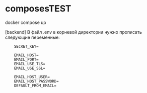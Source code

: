 # composesTEST
docker compose up

[backend]
В файл .env в корневой директории нужно прописать следующие переменные:

```
    SECRET_KEY=

    EMAIL_HOST=
    EMAIL_PORT=
    EMAIL_USE_TLS=
    EMAIL_USE_SSL=

    EMAIL_HOST_USER=
    EMAIL_HOST_PASSWORD=
    DEFAULT_FROM_EMAIL=

